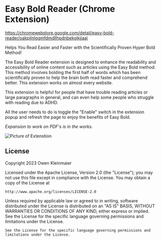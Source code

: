 # Easy Bold Reader (Chrome Extension)

https://chromewebstore.google.com/detail/easy-bold-reader/oakpjlnlggmfdmdllhpdnbekgikjjaaj 

Helps You Read Easier and Faster with the Scientifically Proven Hyper Bold Method!

The Easy Bold Reader extension is designed to enhance the readability and accessibility of online content such as articles using the Easy Bold method. This method involves bolding the first half of words which has been scientifically proven to help the brain both read faster and comprehend better. This extension works on almost every website.

This extension is helpful for people that have trouble reading articles or large paragraphs in general, and can even help some people who struggle with reading due to ADHD.

All the user needs to do is toggle the "Enable" switch in the extension popup and refresh the page to enjoy the benefits of Easy Bold.

*Expansion to work on PDF's is in the works.*
      
<img src='EasyBoldPicture.png' title='Picture of Extenstion' />


## License

Copyright 2023 Owen Kleinmaier

Licensed under the Apache License, Version 2.0 (the "License");
you may not use this file except in compliance with the License.
You may obtain a copy of the License at

    http://www.apache.org/licenses/LICENSE-2.0

Unless required by applicable law or agreed to in writing, software
distributed under the License is distributed on an "AS IS" BASIS,
WITHOUT WARRANTIES OR CONDITIONS OF ANY KIND, either express or implied.
See the License for the specific language governing permissions and
limitations under the License.


    See the License for the specific language governing permissions and
    limitations under the License.
